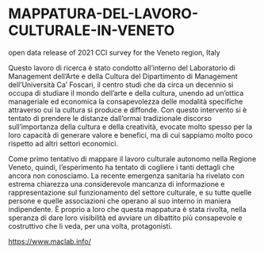# MAPPATURA-DEL-LAVORO-CULTURALE-IN-VENETO
open data release of 2021 CCI survey for the Veneto region, Italy

Questo lavoro di ricerca è stato condotto all’interno del Laboratorio di Management dell’Arte e della Cultura del Dipartimento di Management dell’Università Ca’ Foscari, il centro studi che da circa un decennio si occupa di studiare il mondo dell’arte e della cultura, unendo ad un’ottica manageriale ed economica la consapevolezza delle modalità specifiche attraverso cui la cultura si produce e diffonde. Con questo intervento si è tentato di prendere le distanze dall’ormai tradizionale discorso sull’importanza della cultura e della creatività, evocate molto spesso per la loro capacità di generare valore e benefici, ma di cui sappiamo molto poco rispetto ad altri settori economici. 

Come primo tentativo di mappare il lavoro culturale autonomo nella Regione Veneto, quindi, l’esperimento ha tentato di cogliere i tanti dettagli che ancora non conosciamo. La recente emergenza sanitaria ha rivelato con estrema chiarezza una considerevole mancanza di informazione e rappresentazione sul funzionamento del settore culturale, e su tutte quelle persone e quelle associazioni che operano al suo interno in maniera indipendente. È proprio a loro che questa mappatura è stata rivolta, nella speranza di dare loro visibilità ed avviare un dibattito più consapevole e costruttivo che li veda, per una volta, protagonisti.

https://www.maclab.info/
